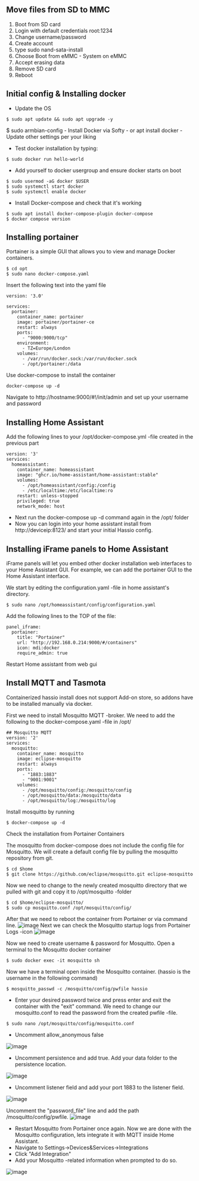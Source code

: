## Move files from SD to MMC
1. Boot from SD card
2. Login with default credentials root:1234
3. Change username/password
4. Create account
5. type sudo nand-sata-install
7. Choose Boot from eMMC - System on eMMC
8. Accept erasing data
9. Remove SD card
10. Reboot

## Initial config & Installing docker

- Update the OS
```
$ sudo apt update && sudo apt upgrade -y
```
 $ sudo armbian-config
	-  Install Docker via Softy
	-  or apt install docker
	-  Update other settings per your liking
-  Test docker installation by typing: 
```
$ sudo docker run hello-world
```
- Add yourself to docker usergroup and ensure docker starts on boot
```
$ sudo usermod -aG docker $USER
$ sudo systemctl start docker
$ sudo systemctl enable docker
```
- Install Docker-compose and check that it's working
```
$ sudo apt install docker-compose-plugin docker-compose
$ docker compose version
```
## Installing portainer
Portainer is a simple GUI that allows you to view and manage Docker containers.
```
$ cd opt
$ sudo nano docker-compose.yaml
```
Insert the following text into the yaml file
```
version: '3.0'

services:
  portainer:
    container_name: portainer
    image: portainer/portainer-ce
    restart: always
    ports:
      - "9000:9000/tcp"
    environment:
      - TZ=Europe/London
    volumes:
      - /var/run/docker.sock:/var/run/docker.sock
      - /opt/portainer:/data
```
Use docker-compose to install the container
```
docker-compose up -d
```
Navigate to http://hostname:9000/#!/init/admin and set up your username and password

## Installing Home Assistant
Add the following lines to your /opt/docker-compose.yml -file created in the previous part
```
version: '3'
services:
  homeassistant:
    container_name: homeassistant
    image: "ghcr.io/home-assistant/home-assistant:stable"
    volumes:
      - /opt/homeassistant/config:/config
      - /etc/localtime:/etc/localtime:ro
    restart: unless-stopped
    privileged: true
    network_mode: host
```
- Next run the docker-compose up -d command again in the /opt/ folder
- Now you can login into your home assistant install from http://deviceip:8123/ and start your initial Hassio config.

## Installing iFrame panels to Home Assistant
iFrame panels will let you embed other docker installation web interfaces to your Home Assistant GUI. For example, we can add the portainer GUI to the Home Assistant interface.

We start by editing the configuration.yaml -file in home assistant's directory. 
```
$ sudo nano /opt/homeassistant/config/configuration.yaml
```
Add the following lines to the TOP of the file:
```
panel_iframe:
  portainer:
    title: "Portainer"
    url: "http://192.168.0.214:9000/#/containers"
    icon: mdi:docker
    require_admin: true
```
Restart Home assistant from web gui

## Install MQTT and Tasmota
Containerized hassio install does not support Add-on store, so addons have to be installed manually via docker.

First we need to install Mosquitto MQTT -broker. We need to add the following to the docker-compose.yaml -file in /opt/
```
## Mosquitto MQTT
version: '2'
services:
  mosquitto:
    container_name: mosquitto
    image: eclipse-mosquitto
    restart: always
    ports:
      - "1883:1883"
      - "9001:9001"
    volumes:
      - /opt/mosquitto/config:/mosquitto/config
      - /opt/mosquitto/data:/mosquitto/data
      - /opt/mosquitto/log:/mosquitto/log
```
Install mosquitto by running
```
$ docker-compose up -d
```
Check the installation from Portainer Containers

The mosquitto from docker-compose does not include the config file for Mosquitto. We will create a default config file by pulling the mosquitto repository from git.
```
$ cd $home
$ git clone https://github.com/eclipse/mosquitto.git eclipse-mosquitto
```

Now we need to change to the newly created mosquitto directory that we pulled with git and copy it to /opt/mosquitto -folder
```
$ cd $home/eclipse-mosquitto/
$ sudo cp mosquitto.conf /opt/mosquitto/config/
```
After that we need to reboot the container from Portainer or via command line.
![image](https://user-images.githubusercontent.com/49016081/185434680-10de6a09-1260-4421-bff8-521751780f06.png)
Next we can check the Mosquitto startup logs from Portainer Logs -icon
![image](https://user-images.githubusercontent.com/49016081/185434892-13d88069-1179-4eda-bbab-dcf410b5325b.png)

Now we need to create username & password for Mosquitto.
Open a terminal to the Mosquitto docker container
```
$ sudo docker exec -it mosquitto sh
```
Now we have a terminal open inside the Mosquitto container. (hassio is the username in the following command)
```
$ mosquitto_passwd -c /mosquitto/config/pwfile hassio
```
- Enter your desired password twice and press enter and exit the container with the "exit" command.
We need to change our mosquitto.conf to read the password from the created pwfile -file.
```
$ sudo nano /opt/mosquitto/config/mosquitto.conf
```
- Uncomment allow_anonymous false

![image](https://user-images.githubusercontent.com/49016081/185442465-67c4137a-f9a1-43e8-bb7d-fc9ee50b0536.png)
- Uncomment persistence and add true. Add your data folder to the persistence location.

![image](https://user-images.githubusercontent.com/49016081/185442545-78fb8e16-8882-4e46-bff3-8b82ad9cff3f.png)
- Uncomment listener field and add your port 1883 to the listener field.

![image](https://user-images.githubusercontent.com/49016081/185442661-13198d2d-fbf6-4489-a199-4e532747bac1.png)



Uncomment the "password_file" line and add the path /mosquitto/config/pwfile.
![image](https://user-images.githubusercontent.com/49016081/185436608-7b6dc11d-d65b-4a96-996d-dd76f923a31f.png)
- Restart Mosquitto from Portainer once again.
Now we are done with the Mosquitto configuration, lets integrate it with MQTT inside Home Assistant.
- Navigate to Settings->Devices&Services->Integrations
- Click "Add Integration"
- Add your Mosquitto -related information when prompted to do so.

![image](https://user-images.githubusercontent.com/49016081/185437963-f9da6daf-751f-4b4a-9a54-f5e718224116.png)
